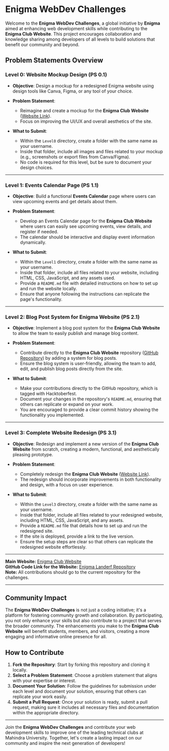 # Enigma WebDev Challenges

Welcome to the **Enigma WebDev Challenges**, a global initiative by **Enigma** aimed at enhancing web development skills while contributing to the **Enigma Club Website**. This project encourages collaboration and knowledge sharing among developers of all levels to build solutions that benefit our community and beyond.

## Problem Statements Overview

### Level 0: Website Mockup Design (PS 0.1)

- **Objective**: Design a mockup for a redesigned Enigma website using design tools like Canva, Figma, or any tool of your choice.

- **Problem Statement**:
  - Reimagine and create a mockup for the **Enigma Club Website** ([Website Link](https://www.mu-enigma.org/)).
  - Focus on improving the UI/UX and overall aesthetics of the site.

- **What to Submit**:
  - Within the `Level0` directory, create a folder with the same name as your username.
  - Inside that folder, include all images and files related to your mockup (e.g., screenshots or export files from Canva/Figma).
  - No code is required for this level, but be sure to document your design choices.

---

### Level 1: Events Calendar Page (PS 1.1)

- **Objective**: Build a functional **Events Calendar** page where users can view upcoming events and get details about them.

- **Problem Statement**:
  - Develop an Events Calendar page for the **Enigma Club Website** where users can easily see upcoming events, view details, and register if needed.
  - The calendar should be interactive and display event information dynamically.

- **What to Submit**:
  - Within the `Level1` directory, create a folder with the same name as your username.
  - Inside that folder, include all files related to your website, including HTML, CSS, JavaScript, and any assets used.
  - Provide a `README.md` file with detailed instructions on how to set up and run the website locally.
  - Ensure that anyone following the instructions can replicate the page's functionality.

---

### Level 2: Blog Post System for Enigma Website (PS 2.1)

- **Objective**: Implement a blog post system for the **Enigma Club Website** to allow the team to easily publish and manage blog content.

- **Problem Statement**:
  - Contribute directly to the **Enigma Club Website** repository ([GitHub Repository](https://github.com/dipyamanroy/enigma-lander)) by adding a system for blog posts.
  - Ensure the blog system is user-friendly, allowing the team to add, edit, and publish blog posts directly from the site.

- **What to Submit**:
  - Make your contributions directly to the GitHub repository, which is tagged with Hacktoberfest.
  - Document your changes in the repository's `README.md`, ensuring that others can replicate or expand on your work.
  - You are encouraged to provide a clear commit history showing the functionality you implemented.

---

### Level 3: Complete Website Redesign (PS 3.1)

- **Objective**: Redesign and implement a new version of the **Enigma Club Website** from scratch, creating a modern, functional, and aesthetically pleasing prototype.

- **Problem Statement**:
  - Completely redesign the **Enigma Club Website** ([Website Link](https://www.mu-enigma.org/)).
  - The redesign should incorporate improvements in both functionality and design, with a focus on user experience.

- **What to Submit**:
  - Within the `Level3` directory, create a folder with the same name as your username.
  - Inside that folder, include all files related to your redesigned website, including HTML, CSS, JavaScript, and any assets.
  - Provide a `README.md` file that details how to set up and run the redesigned site.
  - If the site is deployed, provide a link to the live version.
  - Ensure the setup steps are clear so that others can replicate the redesigned website effortlessly.

---

**Main Website:** [Enigma Club Website](https://www.mu-enigma.org/)  
**GitHub Code Link for the Website:** [Enigma Landerf Repository](https://github.com/dipyamanroy/enigma-landerf)  
**Note:** All contributions should go to the current repository for the challenges.

---

## Community Impact

The **Enigma WebDev Challenges** is not just a coding initiative; it's a platform for fostering community growth and collaboration. By participating, you not only enhance your skills but also contribute to a project that serves the broader community. The enhancements you make to the **Enigma Club Website** will benefit students, members, and visitors, creating a more engaging and informative online presence for all.

## How to Contribute

1. **Fork the Repository**: Start by forking this repository and cloning it locally.
2. **Select a Problem Statement**: Choose a problem statement that aligns with your expertise or interest.
3. **Document Your Solution**: Follow the guidelines for submission under each level and document your solution, ensuring that others can replicate your work easily.
4. **Submit a Pull Request**: Once your solution is ready, submit a pull request, making sure it includes all necessary files and documentation within the appropriate directory.

---

Join the **Enigma WebDev Challenges** and contribute your web development skills to improve one of the leading technical clubs at Mahindra University. Together, let's create a lasting impact on our community and inspire the next generation of developers!

